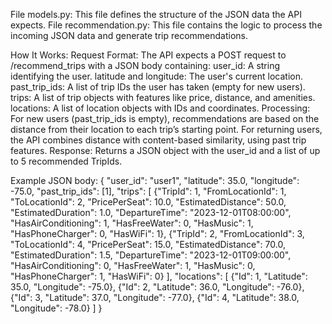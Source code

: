 File models.py:
This file defines the structure of the JSON data the API expects.
File recommendation.py:
This file contains the logic to process the incoming JSON data and generate trip recommendations.


How It Works:
Request Format: The API expects a POST request to /recommend_trips with a JSON body containing:
user_id: A string identifying the user.
latitude and longitude: The user's current location.
past_trip_ids: A list of trip IDs the user has taken (empty for new users).
trips: A list of trip objects with features like price, distance, and amenities.
locations: A list of location objects with IDs and coordinates.
Processing:
For new users (past_trip_ids is empty), recommendations are based on the distance from their location to each trip’s starting point.
For returning users, the API combines distance with content-based similarity, using past trip features.
Response: Returns a JSON object with the user_id and a list of up to 5 recommended TripIds.

Example JSON body:
{
    "user_id": "user1",
    "latitude": 35.0,
    "longitude": -75.0,
    "past_trip_ids": [1],
    "trips": [
        {"TripId": 1, "FromLocationId": 1, "ToLocationId": 2, "PricePerSeat": 10.0, "EstimatedDistance": 50.0, "EstimatedDuration": 1.0, "DepartureTime": "2023-12-01T08:00:00",
        "HasAirConditioning": 1, "HasFreeWater": 0, "HasMusic": 1, "HasPhoneCharger": 0, "HasWiFi": 1},
        {"TripId": 2, "FromLocationId": 3, "ToLocationId": 4, "PricePerSeat": 15.0, "EstimatedDistance": 70.0, "EstimatedDuration": 1.5, "DepartureTime": "2023-12-01T09:00:00",
        "HasAirConditioning": 0, "HasFreeWater": 1, "HasMusic": 0, "HasPhoneCharger": 1, "HasWiFi": 0}
    ],
    "locations": [
        {"Id": 1, "Latitude": 35.0, "Longitude": -75.0},
        {"Id": 2, "Latitude": 36.0, "Longitude": -76.0},
        {"Id": 3, "Latitude": 37.0, "Longitude": -77.0},
        {"Id": 4, "Latitude": 38.0, "Longitude": -78.0}
    ]
}

